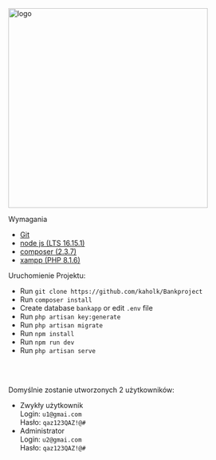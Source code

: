 


<img src="https://raw.githubusercontent.com/laravel/art/master/logo-lockup/5%20SVG/2%20CMYK/1%20Full%20Color/laravel-logolockup-cmyk-red.svg" width="400" alt="logo" />



Wymagania
- <a href="https://git-scm.com/download/win">Git</a>
- <a href="https://nodejs.org/en/">node js (LTS 16.15.1) </a>
- <a href="https://getcomposer.org/download/">composer (2.3.7)</a>
- <a href="https://www.apachefriends.org/pl/index.html">xampp (PHP 8.1.6)</a>



Uruchomienie Projektu:
- Run `git clone https://github.com/kaholk/Bankproject`
- Run `composer install`
- Create database `bankapp` or edit `.env` file
- Run `php artisan key:generate`
- Run `php artisan migrate`
- Run `npm install`
- Run `npm run dev`
- Run `php artisan serve`

<br/>
<br/>

Domyślnie zostanie utworzonych 2 użytkowników:
- Zwykły użytkownik <br> 
Login: `u1@gmai.com` <br>
Hasło: `qaz123QAZ!@#`
- Administrator <br>
Login: `u2@gmai.com` <br>
Hasło: `qaz123QAZ!@#`
